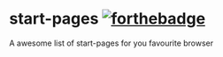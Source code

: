 # start-pages [![forthebadge](https://forthebadge.com/images/badges/built-with-love.svg)](https://forthebadge.com)
A awesome list of start-pages for you favourite browser


